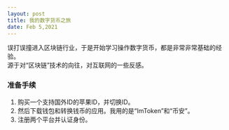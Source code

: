 ```yaml
---
layout: post
title: 我的数字货币之旅
date: Feb 5,2021
---
```


误打误撞进入区块链行业，于是开始学习操作数字货币，都是非常非常基础的经验。<br>
源于对“区块链”技术的向往，对互联网的一些反感。<br>

### 准备手续
1. 购买一个支持国外ID的苹果ID，并切换ID。
2. 然后下载钱包和转换钱币的应用。我用的是“ImToken”和“币安”。
3. 注册两个平台并认证身份。